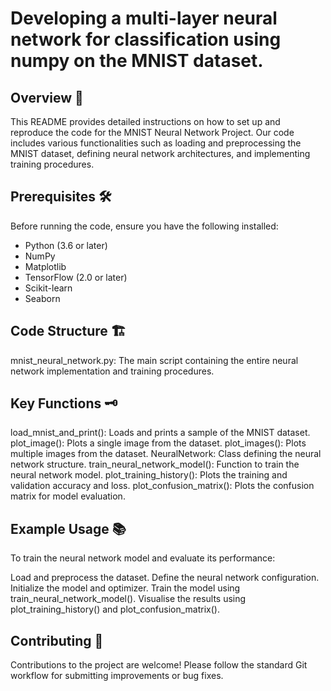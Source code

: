 # Developing a multi-layer neural network for classification using numpy on the MNIST dataset.

## Overview 📖
This README provides detailed instructions on how to set up and reproduce the code for the MNIST Neural Network Project.
Our code includes various functionalities such as loading and preprocessing the MNIST dataset, defining neural network architectures, and implementing training procedures.

## Prerequisites 🛠️
Before running the code, ensure you have the following installed:
- Python (3.6 or later)
- NumPy
- Matplotlib
- TensorFlow (2.0 or later)
- Scikit-learn
- Seaborn

## Code Structure 🏗️
mnist_neural_network.py: The main script containing the entire neural network implementation and training procedures.

## Key Functions 🗝️
load_mnist_and_print(): Loads and prints a sample of the MNIST dataset.
plot_image(): Plots a single image from the dataset.
plot_images(): Plots multiple images from the dataset.
NeuralNetwork: Class defining the neural network structure.
train_neural_network_model(): Function to train the neural network model.
plot_training_history(): Plots the training and validation accuracy and loss.
plot_confusion_matrix(): Plots the confusion matrix for model evaluation.

## Example Usage 📚
To train the neural network model and evaluate its performance:

Load and preprocess the dataset.
Define the neural network configuration.
Initialize the model and optimizer.
Train the model using train_neural_network_model().
Visualise the results using plot_training_history() and plot_confusion_matrix().

## Contributing 🤝
Contributions to the project are welcome! Please follow the standard Git workflow for submitting improvements or bug fixes.


